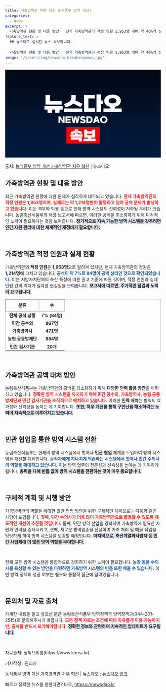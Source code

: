 ```yaml
---
title: 가축방역관 처우 혁신 농식품부 방역 개선!
categories:
  - News
excerpt: >
  가축방역관 현황 및 대응 방안   전국 가축방역관이 적정 인원 1,953명 대비 약 40%가 장기 공석 상태…
feature_text: >
  ## 뉴스다오 실시간 뉴스 속보입니다.

  가축방역관 현황 및 대응 방안   전국 가축방역관이 적정 인원 1,953명 대비 약 40%가 장기 공석 상태…
image: '/assets/img/newsdao_breakingnews.jpg'
---
```


![뉴스다오 속보](/assets/img/newsdao_breakingnews.jpg)

<p>출처: <a href="httpss://newsdao.kr/4848" rel="dofollow">농식품부 방역 개선 가축방역관 처우 혁신</a> | 뉴스다오</p>

<h2 data-ke-size="size26">가축방역관 현황 및 대응 방안</h2>

<p data-ke-size="size16">최근 가축방역관 현황에 대한 문제가 심각하게 대두되고 있습니다. <b><span style="color: #ee2323;">현재 가축방역관의 적정 인원은 1,953명이며, 실제로는 약 1,214명만이 활동하고 있어 공백 문제가 발생하고 있습니다.</span></b> 이는 격무와 박봉 등으로 인해 방역 시스템의 신뢰성이 저하될 우려가 크습니다. 농림축산식품부의 해당 보고서에 따르면, 이러한 공백을 최소화하기 위해 다각적인 노력이 필요하다는 것을 보여줍니다. <b><span style="background-color: #21538527;">장기적으로 지속 가능한 방역 시스템을 갖추려면 인간 자원 관리에 대한 체계적인 재정비가 필요합니다.</span></b></p>

<p data-ke-size="size16">&nbsp;</p>

<h2 data-ke-size="size26">가축방역관 적정 인원과 실제 현황</h2>

<p data-ke-size="size16">가축방역관의 <b>적정 인원</b>은 <b>1,953명</b>으로 알려져 있지만, 현재 가축방역관의 정원은 <b>1,214명</b>에 그치고 있습니다. <b><span style="color: #1a5490;">공석이 약 7%로 84명이 공백 상태인 것으로 확인되었습니다.</span></b> 이는 지방자치단체의 축산 특성에 따른 권고 기준에 따른 것이며, 적정 인원과 실제 인원 간의 격차가 심각한 현실임을 보여줍니다. <b><span style="background-color: #21538527;">보고서에 따르면, 주기적인 점검과 노력이 요구됩니다.</span></b></p>

<table style="width: 100%; border-collapse: collapse; border: 1px solid #a9a9a9;">
    <thead>
        <tr>
            <td style="text-align: center; height: 32px; border: 1px solid #a9a9a9;"><b>분류</b></td>
            <td style="text-align: center; height: 32px; border: 1px solid #a9a9a9;"><b>수</b></td>
        </tr>
    </thead>
    <tbody>
        <tr>
            <td style="text-align: center; height: 17px;"><b>전체 공석 상황</b></td>
            <td style="text-align: center; height: 17px;"><b>7% (84명)</b></td>
        </tr>
        <tr>
            <td style="text-align: center; height: 17px;"><b>민간 공수의</b></td>
            <td style="text-align: center; height: 17px;"><b>967명</b></td>
        </tr>
        <tr>
            <td style="text-align: center; height: 17px;"><b>가축방역사</b></td>
            <td style="text-align: center; height: 17px;"><b>471명</b></td>
        </tr>
        <tr>
            <td style="text-align: center; height: 17px;"><b>농협 공동방제단</b></td>
            <td style="text-align: center; height: 17px;"><b>654명</b></td>
        </tr>
        <tr>
            <td style="text-align: center; height: 17px;"><b>민간 검사기관</b></td>
            <td style="text-align: center; height: 17px;"><b>20개</b></td>
        </tr>
    </tbody>
</table>

<p data-ke-size="size16">&nbsp;</p>

<h2 data-ke-size="size26">가축방역관 공백 대처 방안</h2>

<p data-ke-size="size16">농림축산식품부는 가축방역관의 공백을 최소화하기 위해 <b>다양한 인력 활용 방안</b>을 마련하고 있습니다. <b><span style="color: #ee2323;">정확한 방역 시스템을 유지하기 위해 민간 공수의, 가축방역사, 농협 공동방제단과 민간 검사기관을 조직적으로 배치하고 있습니다.</span></b> 이러한 <b>인력 배치</b>는 방역의 효과성와 신뢰성을 높이는 데 기여합니다. <b><span style="background-color: #21538527;">또한, 처우 개선을 통해 구인난을 해소하려는 노력이 지속적으로 이루어지고 있습니다.</span></b></p>

<p data-ke-size="size16">&nbsp;</p>

<h2 data-ke-size="size26">민관 협업을 통한 방역 시스템 전환</h2>

<p data-ke-size="size16">농림축산식품부는 현재의 방역 시스템에서 벗어나 <b>민관 협업</b> 체계를 도입하여 방역 시스템을 개선할 계획입니다. <b><span style="color: #1a5490;">공직자에게 지나치게 의존하는 시스템에서 벗어나 민간 수의사의 역할을 확대하고 있습니다.</span></b> 이는 방역 업무의 전문성과 신속성을 높이는 데 기여하게 됩니다. <b><span style="background-color: #21538527;">총력을 다해 빈틈 없이 방역 시스템을 전환하는 것이 매우 중요합니다.</span></b></p>

<p data-ke-size="size16">&nbsp;</p>

<h2 data-ke-size="size26">구체적 계획 및 시행 방안</h2>

<p data-ke-size="size16">가축방역관의 역할을 확대한 민관 협업 방안을 위한 구체적인 계획으로는 다음과 같은 사항이 포함됩니다. <b><span style="color: #ee2323;">첫째, 민간 수의사가 더욱 많이 가축방역관으로 활동할 수 있도록 제도적인 개선이 추진될 것입니다.</span></b> 둘째, 민간 방역 산업을 강화하여 가축방역에 필요한 자원과 인력을 증대시키고, 셋째, 새로운 방역업종을 신설하여 가축 처리 및 매몰 작업을 담당하게 하여 방역 시스템을 보강할 예정입니다. <b><span style="background-color: #21538527;">마지막으로, 축산계열화사업자 등 민간 사업체에 더 많은 방역 역할을 부여합니다.</span></b></p>

<p data-ke-size="size16">&nbsp;</p>

<p data-ke-size="size16">현재 모든 방역 시스템을 통합적으로 강화하기 위한 노력이 필요합니다. <b><span style="color: #1a5490;">농장 동물 수의사를 육성할 수 있는 방안을 마련하면 가축방역 시스템의 빈틈 또한 메울 수 있습니다.</span></b> 이번 방역 정책의 성공 여부는 협조와 통합적 접근에 달려있습니다. <p data-ke-size="size16">&nbsp;</p></p>

<h2 data-ke-size="size26">문의처 및 자료 출처</h2>

<p data-ke-size="size16">자세한 내용을 알고 싶으신 분은 농림축산식품부 방역정책국 방역정책과(044-201-2515)로 문의해주시기 바랍니다. <b><span style="color: #ee2323;">모든 정책 자료는 조건에 따라 자유롭게 이용 가능하지만, 출처를 반드시 표기해야합니다.</span></b> <b><span style="background-color: #21538527;">정확한 정보와 관련하여 지속적인 업데이트가 요구됩니다.</span></b></p>

<p data-ke-size="size16">&nbsp;</p>

<p data-ke-size="size16">자료출처: 정책브리핑(https://www.korea.kr)</p>

<p data-ke-size="size16">기사작성 : 관리자</p>

<p data-ke-size="size16">농식품부 방역 개선 가축방역관 처우 혁신 | 뉴스다오 : <a href="httpss://newsdao.kr/4848" target="_blank">뉴스다오 링크</a></p> 

빠르고 정확한 뉴스를 원한다면? 바로, <a href="httpss://newsdao.kr" rel="dofollow">httpss://newsdao.kr</a>


